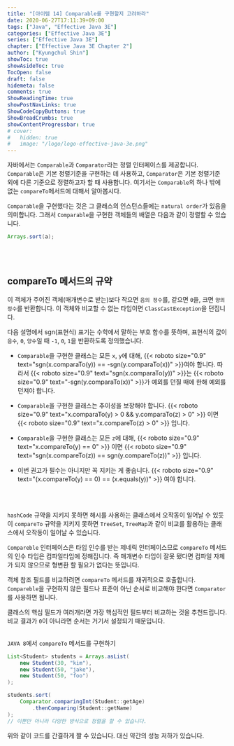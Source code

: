 ```yaml
---
title: "[아이템 14] Comparable를 구현할지 고려하라"
date: 2020-06-27T17:11:39+09:00
tags: ["Java", "Effective Java 3E"]
categories: ["Effective Java 3E"]
series: ["Effective Java 3E"]
chapter: ["Effective Java 3E Chapter 2"]
author: ["Kyungchul Shin"]
showToc: true
showAsideToc: true
TocOpen: false
draft: false
hidemeta: false
comments: true
ShowReadingTime: true
showPostNavLinks: true
ShowCodeCopyButtons: true
ShowBreadCrumbs: true
showContentProgressbar: true
# cover:
#   hidden: true
#   image: "/logo/logo-effective-java-3e.png"
---
```

자바에서는 `Comparable`과 `Comparator`라는 정렬 인터페이스를 제공합니다. `Comparable`은 기본 정렬기준을 구현하는 데 사용하고, `Comparator`은 기본 정렬기준 외에 다른 기준으로 정렬하고자 할 때 사용합니다. 여기서는 `Comparable`의 하나 밖에 없는 `compareTo`메서드에 대해서 알아봅시다.

`Comparable`을 구현했다는 것은 그 클래스의 인스턴스들에는 `natural order`가 있음을 의미합니다. 그래서 `Comparable`을 구현한 객체들의 배열은 다음과 같이 정렬할 수 있습니다.

```java
Arrays.sort(a);
```
<br>
<br>

## compareTo 메서드의 규약
이 객체가 주어진 객체(매개변수로 받는)보다 작으면 `음의 정수`를, 같으면 `0`을, 크면 `양의 정수`를 반환합니다. 이 객체와 비교할 수 없는 타입이면 `ClassCastException`을 던집니다.
   
다음 설명에서 sgn(표현식) 표기는 수학에서 말하는 부호 함수를 뜻하며, 표현식의 값이 `음수`, `0`, `양수`일 때 `-1`, `0`, `1`을 반환하도록 정의했습니다. 

- `Comparable`을 구현한 클래스는 모든 `x`, `y`에 대해,
{{< roboto size="0.9" text="sgn(x.comparaTo(y)) == -sgn(y.comparaTo(x))" >}}여야 합니다.
따라서 {{< roboto size="0.9" text="sgn(x.comparaTo(y))" >}}는 {{< roboto size="0.9" text="-sgn(y.comparaTo(x))" >}}가 예외를 던질 때에 한해 예외를 던져야 합니다.

- `Comparable`을 구현한 클래스는 추이성을 보장해야 합니다.
{{< roboto size="0.9" text="x.comparaTo(y) > 0 && y.comparaTo(z) > 0" >}} 이면 {{< roboto size="0.9" text="x.compareTo(z) > 0" >}} 입니다.

- `Comparable`을 구현한 클래스는 모든 `z`에 대해,
{{< roboto size="0.9" text="x.compareTo(y) == 0" >}} 이면 {{< roboto size="0.9" text="sgn(x.compareTo(z)) == sgn(y.compareTo(z))" >}} 입니다.

- 이번 권고가 필수는 아니지만 꼭 지키는 게 좋습니다.
{{< roboto size="0.9" text="(x.compareTo(y) == 0) == (x.equals(y))" >}} 여야 합니다.
<br>
<br>

`hashCode` 규약을 지키지 못하면 해시를 사용하는 클래스에서 오작동이 일어날 수 있듯이 `compareTo` 규약을 지키지 못하면 `TreeSet`, `TreeMap`과 같이 비교를 활용하는 클래스에서 오작동이 일어날 수 있습니다.

`Compareble` 인터페이스은 타입 인수를 받는 제네릭 인터페이스므로 `compareTo` 메서드의 인수 타입은 컴파일타임에 정해집니다. 즉 매개변수 타입이 잘못 됐다면 컴파일 자체가 되지 않으므로 형변환 할 필요가 없다는 뜻입니다.

객체 참조 필드를 비교하려면 `compareTo` 메서드를 재귀적으로 호출합니다. `Compareble`을 구현하지 않은 필드나 표준이 아닌 순서로 비교해야 한다면 `Comparator`를 사용하면 됩니다.

클래스의 핵심 필드가 여러개라면 가장 핵심적인 필드부터 비교하는 것을 추천드립니다. 비교 결과가 `0`이 아니라면 순서는 거기서 설정되기 때문입니다.
<br>
<br>

`JAVA 8`에서 `compareTo` 메서드를 구현하기

``` java
List<Student> students = Arrays.asList(
    new Student(30, "kim"),
    new Student(50, "jake"),
    new Student(50, "foo")
);

students.sort(
    Comparator.comparingInt(Student::getAge)
        .thenComparing(Student::getName)
);
// 이뿐만 아니라 다양한 방식으로 정렬을 할 수 있습니다.
```

위와 같이 코드를 간결하게 짤 수 있습니다. 대신 약간의 성능 저하가 있습니다. 



